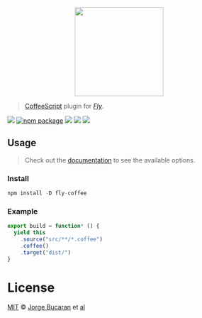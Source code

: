 <div align="center">
  <a href="http://github.com/flyjs/fly">
    <img width=200px  src="https://cloud.githubusercontent.com/assets/8317250/8733685/0be81080-2c40-11e5-98d2-c634f076ccd7.png">
  </a>
</div>

> [CoffeeScript](http://coffeescript.org/) plugin for _[Fly][fly]_.

[![][fly-badge]][fly]
[![npm package][npm-ver-link]][releases]
[![][dl-badge]][npm-pkg-link]
[![][travis-badge]][travis-link]
[![][mit-badge]][mit]

## Usage
> Check out the [documentation](http://coffeescript.org/documentation/docs/command.html#section-5) to see the available options.

### Install

```a
npm install -D fly-coffee
```

### Example

```js
export build = function* () {
  yield this
    .source("src/**/*.coffee")
    .coffee()
    .target("dist/")
}
```

# License

[MIT][mit] © [Jorge Bucaran][author] et [al][contributors]


[mit]:          http://opensource.org/licenses/MIT
[author]:       http://about.bucaran.me
[contributors]: https://github.com/bucaran/fly-coffee/graphs/contributors
[releases]:     https://github.com/bucaran/fly-coffee/releases
[fly]:          https://www.github.com/flyjs/fly
[fly-badge]:    https://img.shields.io/badge/fly-JS-05B3E1.svg?style=flat-square
[mit-badge]:    https://img.shields.io/badge/license-MIT-444444.svg?style=flat-square
[npm-pkg-link]: https://www.npmjs.org/package/fly-coffee
[npm-ver-link]: https://img.shields.io/npm/v/fly-coffee.svg?style=flat-square
[dl-badge]:     http://img.shields.io/npm/dm/fly-coffee.svg?style=flat-square
[travis-link]:  https://travis-ci.org/bucaran/fly-coffee
[travis-badge]: http://img.shields.io/travis/bucaran/fly-coffee.svg?style=flat-square
